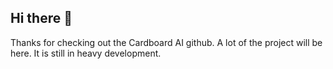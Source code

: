## Hi there 👋

Thanks for checking out the Cardboard AI github. A lot of the project will be here. It is still in heavy development.
